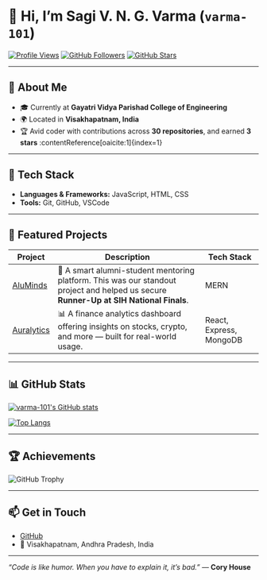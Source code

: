 # 👋 Hi, I’m Sagi V. N. G. Varma (`varma-101`)

[![Profile Views](https://komarev.com/ghpvc/?username=varma-101&color=blue)](https://github.com/varma-101)
[![GitHub Followers](https://img.shields.io/github/followers/varma-101?label=Followers&style=social)](https://github.com/varma-101?tab=followers)
[![GitHub Stars](https://img.shields.io/github/stars/varma-101?style=social)](https://github.com/varma-101?tab=stars)

---

## 🧭 About Me
- 🎓 Currently at **Gayatri Vidya Parishad College of Engineering**
- 🌍 Located in **Visakhapatnam, India**
- 🏆 Avid coder with contributions across **30 repositories**, and earned **3 stars** :contentReference[oaicite:1]{index=1}

---

## 🚀 Tech Stack
- **Languages & Frameworks:** JavaScript, HTML, CSS
- **Tools:** Git, GitHub, VSCode

---

## 📌 Featured Projects

| Project | Description | Tech Stack |
|--------|-------------|------------|
| [AluMinds](https://github.com/varma-101/AluMinds) | 🚀 A smart alumni-student mentoring platform. This was our standout project and helped us secure **Runner-Up at SIH National Finals**. | MERN |
| [Auralytics](https://github.com/varma-101/Auralytics) | 📊 A finance analytics dashboard offering insights on stocks, crypto, and more — built for real-world usage. | React, Express, MongoDB |


---

## 📊 GitHub Stats

[![varma-101's GitHub stats](https://github-readme-stats.vercel.app/api?username=varma-101&show_icons=true&theme=github_dark&count_private=true)](https://github.com/varma-101)

[![Top Langs](https://github-readme-stats.vercel.app/api/top-langs/?username=varma-101&layout=compact&theme=github_dark)](https://github.com/varma-101)

---

## 🏆 Achievements
<img src="https://github-profile-trophy.vercel.app/?username=varma-101&theme=radical&no-frame=true" alt="GitHub Trophy">

---

## 📫 Get in Touch
- [GitHub](https://github.com/varma-101)
- 📍 Visakhapatnam, Andhra Pradesh, India

---

*“Code is like humor. When you have to explain it, it’s bad.”* — **Cory House**

